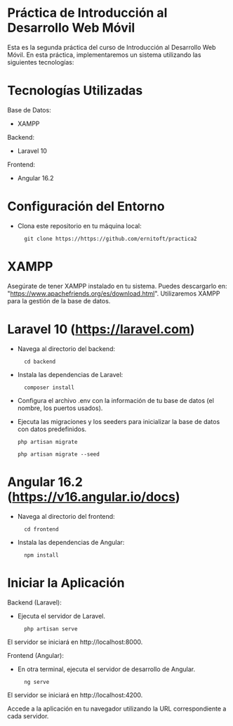 # Práctica de Introducción al Desarrollo Web Móvil

Esta es la segunda práctica del curso de Introducción al Desarrollo Web Móvil. En esta práctica, implementaremos un sistema utilizando las siguientes tecnologías:

Tecnologías Utilizadas
================================================================================================================
Base de Datos:
- XAMPP
  
Backend:
- Laravel 10
  
Frontend:
- Angular 16.2
  
Configuración del Entorno
================================================================================================================
- Clona este repositorio en tu máquina local: 

		git clone https://https://github.com/ernitoft/practica2

XAMPP
================================================================================================================
Asegúrate de tener XAMPP instalado en tu sistema. Puedes descargarlo en: "https://www.apachefriends.org/es/download.html". Utilizaremos XAMPP para la gestión de la base de datos.

Laravel 10 (https://laravel.com)
================================================================================================================


- Navega al directorio del backend:

		cd backend

- Instala las dependencias de Laravel:

		composer install


- Configura el archivo .env con la información de tu base de datos (el nombre, los puertos usados).

- Ejecuta las migraciones y los seeders para inicializar la base de datos con datos predefinidos.
  
      php artisan migrate

      php artisan migrate --seed
Angular 16.2 (https://v16.angular.io/docs)
================================================================================================================

- Navega al directorio del frontend:

		cd frontend
- Instala las dependencias de Angular:

		npm install
  
Iniciar la Aplicación
================================================================================================================

Backend (Laravel):

- Ejecuta el servidor de Laravel.

		php artisan serve
El servidor se iniciará en http://localhost:8000.

Frontend (Angular):

- En otra terminal, ejecuta el servidor de desarrollo de Angular.

		ng serve
El servidor se iniciará en http://localhost:4200.

Accede a la aplicación en tu navegador utilizando la URL correspondiente a cada servidor.
